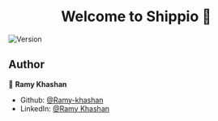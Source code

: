 <h1 align="center">Welcome to Shippio 👋</h1>
<p>
  <img alt="Version" src="https://img.shields.io/badge/version-Flutter 3.35.5-blue.svg?cacheSeconds=2592000" />
</p>

## Author

👤 **Ramy Khashan**

* Github: [@Ramy-khashan](https://github.com/Ramy-khashan)
* LinkedIn: [@Ramy Khashan](https://www.linkedin.com/in/ramy-khashan99/)
 